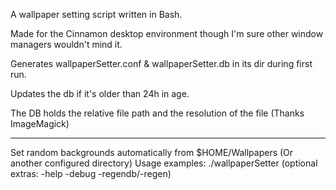 A wallpaper setting script written in Bash.

Made for the Cinnamon desktop environment though I'm sure other window managers wouldn't mind it.

Generates wallpaperSetter.conf & wallpaperSetter.db in its dir during first run.

Updates the db if it's older than 24h in age.

The DB holds the relative file path and the resolution of the file (Thanks ImageMagick)

---------------------------------------------------------------

Set random backgrounds automatically from $HOME/Wallpapers (Or another configured directory)
Usage examples:
./wallpaperSetter (optional extras: -help -debug -regendb/-regen)
